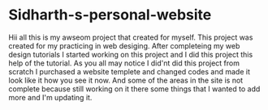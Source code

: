 # Sidharth-s-personal-website
Hii all this is my awseom project that created for myself. This project was created for my practicing in web desiging.
After completeing my web design tutorials I started working on this project and I did this project this help of the tutorial. As you all may notice I did'nt did this project 
from scratch I purchased a website templete and changed codes and made it look like it how you see it now. And some of the areas in the  site is not complete because still working on it
there some things that I wanted to add more and I'm updating it.
